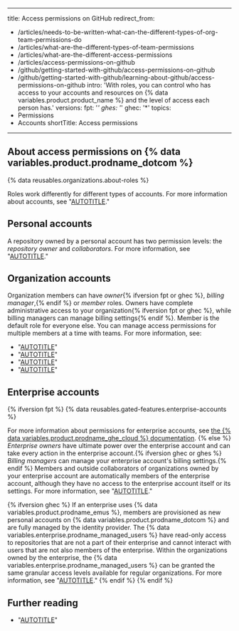 
---
title: Access permissions on GitHub
redirect_from:
  - /articles/needs-to-be-written-what-can-the-different-types-of-org-team-permissions-do
  - /articles/what-are-the-different-types-of-team-permissions
  - /articles/what-are-the-different-access-permissions
  - /articles/access-permissions-on-github
  - /github/getting-started-with-github/access-permissions-on-github
  - /github/getting-started-with-github/learning-about-github/access-permissions-on-github
intro: 'With roles, you can control who has access to your accounts and resources on {% data variables.product.product_name %} and the level of access each person has.'
versions:
  fpt: '*'
  ghes: '*'
  ghec: '*'
topics:
  - Permissions
  - Accounts
shortTitle: Access permissions
---

## About access permissions on {% data variables.product.prodname_dotcom %}

{% data reusables.organizations.about-roles %}

Roles work differently for different types of accounts. For more information about accounts, see "[AUTOTITLE](/get-started/learning-about-github/types-of-github-accounts)."

## Personal accounts

A repository owned by a personal account has two permission levels: the _repository owner_ and _collaborators_. For more information, see "[AUTOTITLE](/account-and-profile/setting-up-and-managing-your-personal-account-on-github/managing-user-account-settings/permission-levels-for-a-personal-account-repository)."

## Organization accounts

Organization members can have _owner_{% ifversion fpt or ghec %}, _billing manager_,{% endif %} or _member_ roles. Owners have complete administrative access to your organization{% ifversion fpt or ghec %}, while billing managers can manage billing settings{% endif %}. Member is the default role for everyone else. You can manage access permissions for multiple members at a time with teams. For more information, see:
- "[AUTOTITLE](/organizations/managing-peoples-access-to-your-organization-with-roles/roles-in-an-organization)"
- "[AUTOTITLE](/organizations/managing-access-to-your-organizations-project-boards/project-board-permissions-for-an-organization)"
- "[AUTOTITLE](/organizations/managing-user-access-to-your-organizations-repositories/managing-repository-roles/repository-roles-for-an-organization)"
- "[AUTOTITLE](/organizations/organizing-members-into-teams/about-teams)"

## Enterprise accounts

{% ifversion fpt %}
{% data reusables.gated-features.enterprise-accounts %}

For more information about permissions for enterprise accounts, see [the {% data variables.product.prodname_ghe_cloud %} documentation](/enterprise-cloud@latest/get-started/learning-about-github/access-permissions-on-github).
{% else %}
_Enterprise owners_ have ultimate power over the enterprise account and can take every action in the enterprise account.{% ifversion ghec or ghes %} _Billing managers_ can manage your enterprise account's billing settings.{% endif %} Members and outside collaborators of organizations owned by your enterprise account are automatically members of the enterprise account, although they have no access to the enterprise account itself or its settings. For more information, see "[AUTOTITLE](/admin/managing-accounts-and-repositories/managing-users-in-your-enterprise/roles-in-an-enterprise)."

{% ifversion ghec %}
If an enterprise uses {% data variables.product.prodname_emus %}, members are provisioned as new personal accounts on {% data variables.product.prodname_dotcom %} and are fully managed by the identity provider. The {% data variables.enterprise.prodname_managed_users %} have read-only access to repositories that are not a part of their enterprise and cannot interact with users that are not also members of the enterprise. Within the organizations owned by the enterprise, the {% data variables.enterprise.prodname_managed_users %} can be granted the same granular access levels available for regular organizations. For more information, see "[AUTOTITLE](/admin/identity-and-access-management/understanding-iam-for-enterprises/about-enterprise-managed-users)."
{% endif %}
{% endif %}

## Further reading

- "[AUTOTITLE](/get-started/learning-about-github/types-of-github-accounts)"
